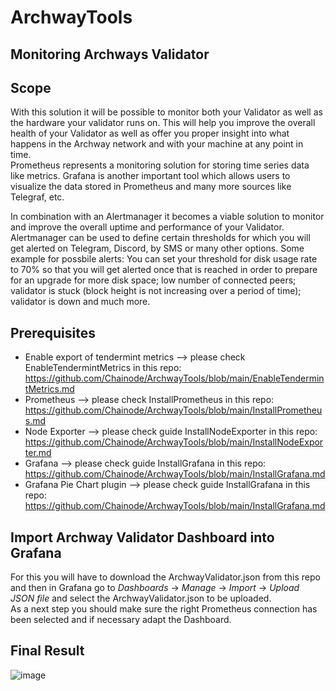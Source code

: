 # ArchwayTools
## Monitoring Archways Validator


## Scope

With this solution it will be possible to monitor both your Validator as well as the hardware your validator runs on. This will help you improve the overall health of your Validator as well as offer you proper insight into what happens in the Archway network and with your machine at any point in time.  
Prometheus represents a monitoring solution for storing time series data like metrics. Grafana is another important tool which allows users to visualize the data stored in Prometheus and many more sources like Telegraf, etc. 

In combination with an Alertmanager it becomes a viable solution to monitor and improve the overall uptime and performance of your Validator.  Alertmanager can be used to define certain thresholds for which you will get alerted on Telegram, Discord, by SMS or many other options. Some example for possbile alerts: You can set your threshold for disk usage rate to 70% so that you will get alerted once that is reached in order to prepare for an upgrade for more disk space; low number of connected peers; validator is stuck (block height is not increasing over a period of time); validator is down and much more.  


## Prerequisites
* Enable export of tendermint metrics --> please check EnableTendermintMetrics in this repo: https://github.com/Chainode/ArchwayTools/blob/main/EnableTendermintMetrics.md  
* Prometheus  --> please check InstallPrometheus in this repo: https://github.com/Chainode/ArchwayTools/blob/main/InstallPrometheus.md  
* Node Exporter  --> please check guide InstallNodeExporter in this repo: https://github.com/Chainode/ArchwayTools/blob/main/InstallNodeExporter.md  
* Grafana  --> please check guide InstallGrafana in this repo: https://github.com/Chainode/ArchwayTools/blob/main/InstallGrafana.md   
* Grafana Pie Chart plugin  --> please check guide InstallGrafana in this repo: https://github.com/Chainode/ArchwayTools/blob/main/InstallGrafana.md  

## Import Archway Validator Dashboard into Grafana  
For this you will have to download the ArchwayValidator.json from this repo and then in Grafana go to *Dashboards* -> *Manage* -> *Import* -> *Upload JSON file* and select the ArchwayValidator.json to be uploaded.  
As a next step you should make sure the right Prometheus connection has been selected and if necessary adapt the Dashboard. 

## Final Result  
![image](https://user-images.githubusercontent.com/53407923/169146336-3221cfbb-c99e-43a6-8d6f-c80fc62e200e.png)


